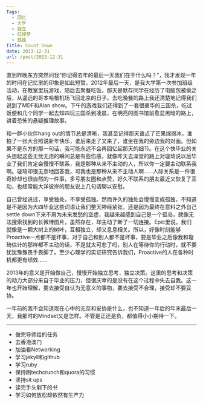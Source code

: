 ```yaml
---
Tags:
  - 回忆
  - 大学
  - 独立
  - 红楼梦
  - 孤独
Title: Count Down
date: 2013-12-31
url: /post/2013-12-31
---
```


直到昨晚东方突然问我“你记得去年的最后一天我们在干什么吗？”，我才发现一年的时间在记忆里的印象是如此短暂。2012年最后一天，是我大学第一次参加班级活动，在教室里玩游戏，随后去聚餐吃饭。那天是默存同学在经历了电脑包被偷之后，从遥远的哥本哈根机场飞回北京的日子。去吃晚餐的路上我还清楚地记得我们说到了MDF和Alan show。下午的游戏我们还得到了一套很豪华的三国杀，吃过饭便和几个同学一起去知四玩三国杀到凌晨，在明亮的图书馆前愈显黑暗的路上，讲着恐怖的悬疑推理故事。
<!--more-->
和一群小伙伴hang out的情节总是清晰，我甚至记得那天谁点了芒果绵绵冰，谁拍了一张大合照说新年快乐，谁后来走了又来了，谁坐在我的旁边我的对面。但如果不是东方的那一句话，我可能永远不会再回忆起那天的细节。在这个快毕业的关头想起这些无忧无虑的瞬间总是有些伤感，就像昨天去澡堂的路上对璇琦说以后毕业了我们肯定会慢慢不联系，我是那种从来不主动的人，所以你一定要主动联系我啊。璇琦却很无奈地回答我，可我也是那种从来不主动人啊……人际关系是一件很奇妙却也很自然的一件事，多亏朋友圈和点赞，好久不联系的朋友最近又恢复了互动，也经常能大洋彼岸的朋友说上几句话聊以安慰。

自己曾经说过，享受独处，不享受孤独。然而许久的独处会慢慢变成孤独，不知道是不是因为大四毕业这些词语让我们整天神经紧张，还是因为最终在意料之外自己settle down下来不用为未来发愁的空虚，我越来越感到自己是一个孤岛，就像无法搜索找到的长微博图片，虽然存在，却主动了断了一切连接。Epic里说，我们就像是一颗大树上的树叶，互相独立，却又息息相关。所以，好像时刻能够Proactive一点都不是坏事，对于自己和别人都不是坏事，要是毕业之后像我和璇琦估计的那样都不主动的话，不是就太可悲了吗，别人在等待你的行动时，就不要犹犹豫豫畏手畏脚了。至少心理学的实证研究告诉我们，Proactive的人在各种时机都更有绩效……

2013年的意义是开始做自己，慢慢开始独立思考，独立决策。这里的思考和决策的动力大部分来自于毕业的压力，但很庆幸的是没有在这个过程中失去自我。这一年也开始理解，要去接受自认为无意义的事物，要去接受不合理，接受却不要妥协。

一年前的我不会知道现在心中的无奈和妥协是什么，也不知道一年后的年末最后一天，我那时的Mindset又是怎样。不管是正还是负，都值得小小期待一下。

---

* 做完导师给的任务
* 去香港澳门
* 加油看Networking
* 学习jekyll和github
* 学习ruby
* 保持刷techcrunch和quora的习惯
* 坚持sit ups
* 读完手头剩下的书
* 学习如何放松却依然有生产力

    